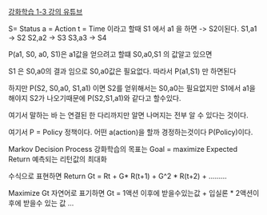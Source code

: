 [강화학습 1-3 강의 유튜브](https://youtu.be/DbbcaspZATg?si=xmKcAAR5DnxM6LEJ)

S= Status
a = Action
t = Time
이라고 할때
S1 에서 a1 을 하면 -> S2이된다.
S1,a1 -> S2
S2,a2 -> S3
S3,a3 -> S4

P(a1, S0, a0, S1)은
a1값을 얻으려고 할떄 S0,a0,S1 의 값알고 있으면

S1 은 S0,a0의 결과 임으로
S0,a0값은 필요없다.
따라서 P(a1,S1) 만 하면된다

하지만 P(S2, S0,a0, S1,a1) 이면
S2를 얻위해서는
S0,a0는 필요없지만
S1에서 a1을 해야지 S2가 나오기때문에
P(S2,S1,a1)와 같다고 할수있다.

여기서 말하는 바 는
연결된 한 다리까지만 알면 나머지는 전부 알 수 있다는 것이다.

여기서  P = Policy 정책이다.
어떤 a(action)을 할까 경정하는것이다 P(Policy)이다.

Markov Decision Process
강화학습의 목표는
Goal = maximize Expected Return
예측되는 리턴값의 최대화

수식으로 표현하면
Return Gt = Rt + G* R(t+1) + G^2 * R(t+2) + .........

Maximize Gt
자연어로 표기하면
Gt = 1액션 이후에 받을수있는값 + 입실론 * 2액션이후에 받을수 있는 값 ...
